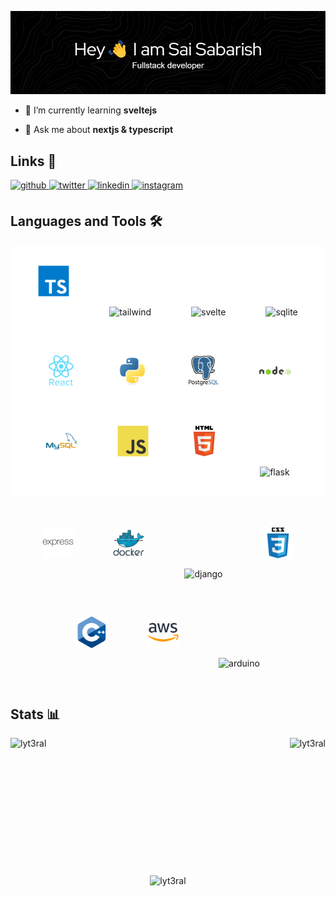 ![Header](./github-header.png)

- 🌱 I’m currently learning **sveltejs**

- 💬 Ask me about **nextjs & typescript**

## Links 🔗

<a href="https://github.com/lyt3ral" target="_blank">
<img src=https://img.shields.io/badge/github-%2324292e.svg?&style=for-the-badge&logo=github&logoColor=white alt=github style="margin-bottom: 5px;" />
</a>

<a href="https://twitter.com/lyt3ral" target="_blank">
<img src=https://img.shields.io/badge/twitter-%2300acee.svg?&style=for-the-badge&logo=twitter&logoColor=white alt=twitter style="margin-bottom: 5px;" />
</a>

<a href="https://linkedin.com/in/sai-sabarish" target="_blank">
<img src=https://img.shields.io/badge/linkedin-%231E77B5.svg?&style=for-the-badge&logo=linkedin&logoColor=white alt=linkedin style="margin-bottom: 5px;" />
</a>

<a href="https://instagram.com/saiisabarish" target="_blank">
<img src=https://img.shields.io/badge/instagram-%23000000.svg?&style=for-the-badge&logo=instagram&logoColor=white alt=instagram style="margin-bottom: 5px;" />
</a>

## Languages and Tools 🛠️

<div align="center"> 
<div style="margin-top: 20px;background-color: white">
  <a style="text-decoration: none;" href="https://www.typescriptlang.org/" target="_blank" rel="noreferrer"> <img style="margin:30px" src="https://raw.githubusercontent.com/devicons/devicon/master/icons/typescript/typescript-original.svg" alt="typescript" width="50" height="50"/> </a>
  <a style="text-decoration: none;" href="https://www.vectorlogo.zone/logos/tailwindcss/tailwindcss-icon.svg" target="_blank" rel="noreferrer"> <img style="margin:30px" src="https://www.vectorlogo.zone/logos/tailwindcss/tailwindcss-icon.svg" alt="tailwind" width="50" height="50"/> </a>
  <a style="text-decoration: none;" href="https://svelte.dev" target="_blank" rel="noreferrer"> <img style="margin:30px" src="https://upload.wikimedia.org/wikipedia/commons/1/1b/Svelte_Logo.svg" alt="svelte" width="50" height="50"/> </a>
  <a style="text-decoration: none;" href="https://www.sqlite.org/" target="_blank" rel="noreferrer"> <img style="margin:30px" src="https://www.vectorlogo.zone/logos/sqlite/sqlite-icon.svg" alt="sqlite" width="50" height="50"/> </a>
  <a style="text-decoration: none;" href="https://reactjs.org/" target="_blank" rel="noreferrer"> <img style="margin:30px" src="https://raw.githubusercontent.com/devicons/devicon/master/icons/react/react-original-wordmark.svg" alt="react" width="50" height="50"/> </a>
  <a style="text-decoration: none;" href="https://www.python.org" target="_blank" rel="noreferrer"> <img style="margin:30px" src="https://raw.githubusercontent.com/devicons/devicon/master/icons/python/python-original.svg" alt="python" width="50" height="50"/> </a>
  <a style="text-decoration: none;" href="https://www.postgresql.org" target="_blank" rel="noreferrer"> <img style="margin:30px" src="https://raw.githubusercontent.com/devicons/devicon/master/icons/postgresql/postgresql-original-wordmark.svg" alt="postgresql" width="50" height="50"/> </a>
  <a style="text-decoration: none;" href="https://nodejs.org" target="_blank" rel="noreferrer"> <img style="margin:30px" src="https://raw.githubusercontent.com/devicons/devicon/master/icons/nodejs/nodejs-original-wordmark.svg" alt="nodejs" width="50" height="50"/> </a>
  <a style="text-decoration: none;" href="https://www.mysql.com/" target="_blank" rel="noreferrer"> <img style="margin:30px" src="https://raw.githubusercontent.com/devicons/devicon/master/icons/mysql/mysql-original-wordmark.svg" alt="mysql" width="50" height="50"/> </a>
  <a style="text-decoration: none;" href="https://developer.mozilla.org/en-US/docs/Web/JavaScript" target="_blank" rel="noreferrer"> <img style="margin:30px" src="https://raw.githubusercontent.com/devicons/devicon/master/icons/javascript/javascript-original.svg" alt="javascript" width="50" height="50"/> </a>
  <a style="text-decoration: none;" href="https://www.w3.org/html/" target="_blank" rel="noreferrer"> <img style="margin:30px" src="https://raw.githubusercontent.com/devicons/devicon/master/icons/html5/html5-original-wordmark.svg" alt="html5" width="50" height="50"/> </a>
  <a style="text-decoration: none;" href="https://flask.palletsprojects.com/" target="_blank" rel="noreferrer"> <img style="margin:30px" src="https://www.vectorlogo.zone/logos/pocoo_flask/pocoo_flask-icon.svg" alt="flask" width="50" height="50"/> </a>
</div>
<div style="margin-top: 20px;">
  <a style="text-decoration: none;" href="https://expressjs.com" target="_blank" rel="noreferrer"> <img style="margin:30px" src="https://raw.githubusercontent.com/devicons/devicon/master/icons/express/express-original-wordmark.svg" alt="express" width="50" height="50"/> </a>
<a style="text-decoration: none;" href="https://www.docker.com/" target="_blank" rel="noreferrer"> <img style="margin:30px" src="https://raw.githubusercontent.com/devicons/devicon/master/icons/docker/docker-original-wordmark.svg" alt="docker" width="50" height="50"/> </a>
<a style="text-decoration: none;" href="https://www.djangoproject.com/" target="_blank" rel="noreferrer"> <img style="margin:30px" src="https://cdn.worldvectorlogo.com/logos/django.svg" alt="django" width="50" height="50"/> </a>
<a style="text-decoration: none;" href="https://www.w3schools.com/css/" target="_blank" rel="noreferrer"> <img style="margin:30px" src="https://raw.githubusercontent.com/devicons/devicon/master/icons/css3/css3-original-wordmark.svg" alt="css3" width="50" height="50"/> </a>
<a style="text-decoration: none;" href="https://www.w3schools.com/cpp/" target="_blank" rel="noreferrer"> <img style="margin:30px" src="https://raw.githubusercontent.com/devicons/devicon/master/icons/cplusplus/cplusplus-original.svg" alt="cplusplus" width="50" height="50"/> </a>
<a style="text-decoration: none;" href="https://aws.amazon.com" target="_blank" rel="noreferrer"> <img style="margin:30px" src="https://raw.githubusercontent.com/devicons/devicon/master/icons/amazonwebservices/amazonwebservices-original-wordmark.svg" alt="aws" width="50" height="50"/> </a>
<a style="text-decoration: none;" href="https://www.arduino.cc/" target="_blank" rel="noreferrer"> <img style="margin:30px" src="https://cdn.worldvectorlogo.com/logos/arduino-1.svg" alt="arduino" width="50" height="50"/> </a>
</div>
</div>

## Stats 📊

<!-- Displayed in specific rows -->
<div style="display: flex; flex-direction: column; align-items: center;">
  <div style="display: flex; justify-content: space-between; width: 100%; margin-bottom: 20px;">
    <img src="https://github-readme-stats.vercel.app/api/top-langs/?username=lyt3ral&theme=dark&show_icons=true&locale=en&layout=compact" alt="lyt3ral" style="height: 200px;" />
    <img src="https://github-readme-stats.vercel.app/api?username=lyt3ral&show_icons=true&locale=en&theme=dark" alt="lyt3ral" style="align-self: flex-start;" />
  </div>

  <div style="display: flex; justify-content: center;">
    <img src="https://github-readme-streak-stats.herokuapp.com/?user=lyt3ral&theme=dark" alt="lyt3ral" style="height: 200px;" />
  </div>
</div>
